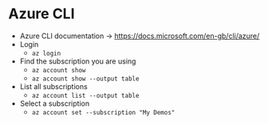 Azure CLI
=========

* Azure CLI documentation -> https://docs.microsoft.com/en-gb/cli/azure/
* Login
    - `az login`
* Find the subscription you are using
    - `az account show`
    - `az account show --output table`
* List all subscriptions
    - `az account list --output table`
* Select a subscription
    - `az account set --subscription "My Demos"`

